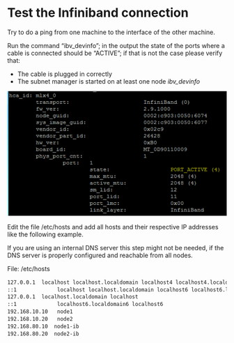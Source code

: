# Test the Infiniband connection

Try to do a ping from one machine to the interface of the other machine.

Run the command “ibv\_devinfo”; in the output the state of the ports where a cable is connected should be “ACTIVE”; if that is not the case please verify that:

* The cable is plugged in correctly 
* The subnet manager is started on at least one node _ibv\_devinfo_

![](../../../.gitbook/assets/007_pre-stack-pro-installation.png)

Edit the file /etc/hosts and add all hosts and their respective IP addresses like the following example.

If you are using an internal DNS server this step might not be needed, if the DNS server is properly configured and reachable from all nodes.

File: /etc/hosts

```bash
127.0.0.1  localhost localhost.localdomain localhost4 localhost4.localdomain4
::1             localhost localhost.localdomain localhost6 localhost6.localdomain6
127.0.0.1  localhost.localdomain localhost
::1             localhost6.localdomain6 localhost6
192.168.10.10   node1
192.168.10.20   node2
192.168.80.10  node1-ib
192.168.80.20  node2-ib
```

